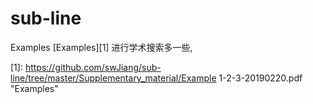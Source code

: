 # sub-line


Examples [Examples][1] 进行学术搜索多一些,

[1]: https://github.com/swJiang/sub-line/tree/master/Supplementary_material/Example 1-2-3-20190220.pdf "Examples"


